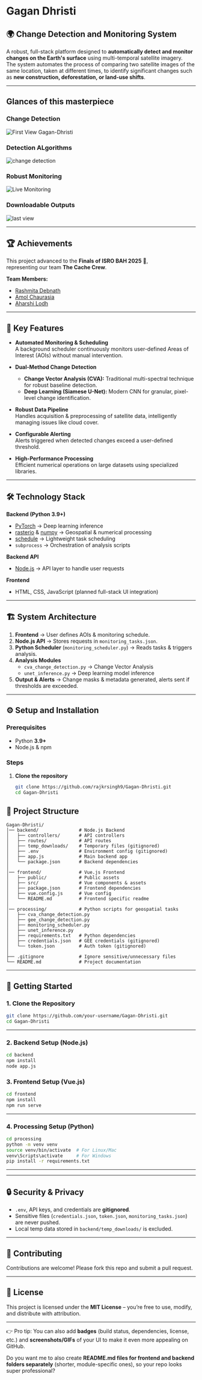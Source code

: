 # Gagan Dhristi

## 🌍 Change Detection and Monitoring System

A robust, full-stack platform designed to **automatically detect and monitor changes on the Earth's surface** using multi-temporal satellite imagery.  
The system automates the process of comparing two satellite images of the same location, taken at different times, to identify significant changes such as **new construction, deforestation, or land-use shifts**.

---

## Glances of this masterpiece
### Change Detection
![First View Gagan-Dhristi](https://github.com/user-attachments/assets/18956ee9-c04f-4d82-8d2b-e5904732b6c4)

### Detection ALgorithms
![change detection](https://github.com/user-attachments/assets/383fa584-021b-4ce3-9a9d-98dd350f0246)

### Robust Monitoring
![Live Monitoring](https://github.com/user-attachments/assets/4730f251-802f-4c02-a579-bedbb77b5147)

### Downloadable Outputs
![last view](https://github.com/user-attachments/assets/c4a74116-73c1-4802-9a58-88e5c5425d22)



---
## 🏆 Achievements

This project advanced to the **Finals of ISRO BAH 2025** 🚀,  
representing our team **The Cache Crew**.

**Team Members:**
- [Rashmita Debnath](https://github.com/Rashmita-17)
- [Amol Chaurasia](https://github.com/Amol-Cld)
- [Aharshi Lodh](https://github.com/Aharshi-44)

---
## 🚀 Key Features

- **Automated Monitoring & Scheduling**  
  A background scheduler continuously monitors user-defined Areas of Interest (AOIs) without manual intervention.

- **Dual-Method Change Detection**
  - **Change Vector Analysis (CVA):** Traditional multi-spectral technique for robust baseline detection.  
  - **Deep Learning (Siamese U-Net):** Modern CNN for granular, pixel-level change identification.

- **Robust Data Pipeline**  
  Handles acquisition & preprocessing of satellite data, intelligently managing issues like cloud cover.

- **Configurable Alerting**  
  Alerts triggered when detected changes exceed a user-defined threshold.

- **High-Performance Processing**  
  Efficient numerical operations on large datasets using specialized libraries.

---

## 🛠️ Technology Stack

**Backend (Python 3.9+)**
- [PyTorch](https://pytorch.org/) → Deep learning inference  
- [rasterio](https://rasterio.readthedocs.io/) & [numpy](https://numpy.org/) → Geospatial & numerical processing  
- [schedule](https://schedule.readthedocs.io/) → Lightweight task scheduling  
- `subprocess` → Orchestration of analysis scripts  

**Backend API**
- [Node.js](https://nodejs.org/) → API layer to handle user requests  

**Frontend**
- HTML, CSS, JavaScript (planned full-stack UI integration)

---

## 🏗️ System Architecture

1. **Frontend** → User defines AOIs & monitoring schedule.  
2. **Node.js API** → Stores requests in `monitoring_tasks.json`.  
3. **Python Scheduler** (`monitoring_scheduler.py`) → Reads tasks & triggers analysis.  
4. **Analysis Modules**
   - `cva_change_detection.py` → Change Vector Analysis  
   - `unet_inference.py` → Deep learning model inference  
5. **Output & Alerts** → Change masks & metadata generated, alerts sent if thresholds are exceeded.

---

## ⚙️ Setup and Installation

### Prerequisites
- Python **3.9+**
- Node.js & npm

### Steps

1. **Clone the repository**
   ```bash
   git clone https://github.com/rajkrsingh9/Gagan-Dhristi.git
   cd Gagan-Dhristi


## 📂 Project Structure

```plaintext
Gagan-Dhristi/
│── backend/               # Node.js Backend
│   ├── controllers/       # API controllers
│   ├── routes/            # API routes
│   ├── temp_downloads/    # Temporary files (gitignored)
│   ├── .env               # Environment config (gitignored)
│   ├── app.js             # Main backend app
│   └── package.json       # Backend dependencies
│
│── frontend/              # Vue.js Frontend
│   ├── public/            # Public assets
│   ├── src/               # Vue components & assets
│   ├── package.json       # Frontend dependencies
│   ├── vue.config.js      # Vue config
│   └── README.md          # Frontend specific readme
│
│── processing/            # Python scripts for geospatial tasks
│   ├── cva_change_detection.py
│   ├── gee_change_detection.py
│   ├── monitoring_scheduler.py
│   ├── unet_inference.py
│   ├── requirements.txt   # Python dependencies
│   ├── credentials.json   # GEE credentials (gitignored)
│   └── token.json         # Auth token (gitignored)
│
├── .gitignore             # Ignore sensitive/unnecessary files
└── README.md              # Project documentation
```

---

## 🚀 Getting Started

### **1. Clone the Repository**

```bash
git clone https://github.com/your-username/Gagan-Dhristi.git
cd Gagan-Dhristi
```

---

### **2. Backend Setup (Node.js)**

```bash
cd backend
npm install
node app.js
```



### **3. Frontend Setup (Vue.js)**

```bash
cd frontend
npm install
npm run serve
```

---

### **4. Processing Setup (Python)**

```bash
cd processing
python -m venv venv
source venv/bin/activate  # For Linux/Mac
venv\Scripts\activate     # For Windows
pip install -r requirements.txt
```

---



---

## 🔒 Security & Privacy

* `.env`, API keys, and credentials are **gitignored**.
* Sensitive files (`credentials.json`, `token.json`, `monitoring_tasks.json`) are never pushed.
* Local temp data stored in `backend/temp_downloads/` is excluded.

---

## 🤝 Contributing

Contributions are welcome! Please fork this repo and submit a pull request.

---

## 📜 License

This project is licensed under the **MIT License** – you’re free to use, modify, and distribute with attribution.

---

👉 Pro tip: You can also add **badges** (build status, dependencies, license, etc.) and **screenshots/GIFs** of your UI to make it even more appealing on GitHub.

Do you want me to also create **README.md files for frontend and backend folders separately** (shorter, module-specific ones), so your repo looks super professional?
